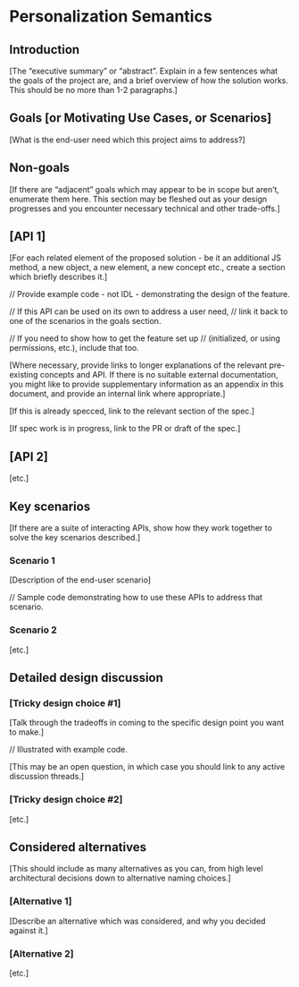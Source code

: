 # Personalization Semantics

## Introduction

[The “executive summary” or “abstract”. Explain in a few sentences what the goals of the project are, and a brief overview of how the solution works. This should be no more than 1-2 paragraphs.]

## Goals [or Motivating Use Cases, or Scenarios]

[What is the end-user need which this project aims to address?]

## Non-goals

[If there are “adjacent” goals which may appear to be in scope but aren’t, enumerate them here. This section may be fleshed out as your design progresses and you encounter necessary technical and other trade-offs.]

## [API 1]
[For each related element of the proposed solution - be it an additional JS method, a new object, a new element, a new concept etc., create a section which briefly describes it.]

// Provide example code - not IDL - demonstrating the design of the feature.

// If this API can be used on its own to address a user need,
// link it back to one of the scenarios in the goals section.

// If you need to show how to get the feature set up
// (initialized, or using permissions, etc.), include that too.

[Where necessary, provide links to longer explanations of the relevant pre-existing concepts and API. If there is no suitable external documentation, you might like to provide supplementary information as an appendix in this document, and provide an internal link where appropriate.]

[If this is already specced, link to the relevant section of the spec.]

[If spec work is in progress, link to the PR or draft of the spec.]

## [API 2]
[etc.]

## Key scenarios

[If there are a suite of interacting APIs, show how they work together to solve the key scenarios described.]

### Scenario 1

[Description of the end-user scenario]

// Sample code demonstrating how to use these APIs to address that scenario.

### Scenario 2
[etc.]

## Detailed design discussion
### [Tricky design choice #1]
[Talk through the tradeoffs in coming to the specific design point you want to make.]

// Illustrated with example code.

[This may be an open question, in which case you should link to any active discussion threads.]

### [Tricky design choice #2]
[etc.]

## Considered alternatives

[This should include as many alternatives as you can, from high level architectural decisions down to alternative naming choices.]

### [Alternative 1]
[Describe an alternative which was considered, and why you decided against it.]

### [Alternative 2]
[etc.]



